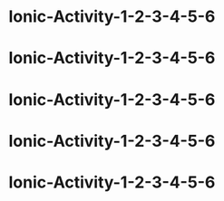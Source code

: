 # Ionic-Activity-1-2-3-4-5-6
# Ionic-Activity-1-2-3-4-5-6
# Ionic-Activity-1-2-3-4-5-6
# Ionic-Activity-1-2-3-4-5-6
# Ionic-Activity-1-2-3-4-5-6
